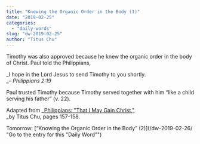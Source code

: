 ```yaml
---
title: "Knowing the Organic Order in the Body (1)"
date: "2019-02-25"
categories: 
  - "daily-words"
slug: "dw-2019-02-25"
author: "Titus Chu"
---
```


Timothy was also approved because he knew the organic order in the body of Christ. Paul told the Philippians,

_I hope in the Lord Jesus to send Timothy to you shortly.  
__– Philippians 2:19_

Paul trusted Timothy because Timothy served together with him “like a child serving his father” (v. 22).

Adapted from _[Philippians: "That I May Gain Christ,"](/book-philippians/ "Go to the listing for this book")  
_by Titus Chu, pages 157-158.

Tomorrow: [“Knowing the Organic Order in the Body” (2)](/dw-2019-02-26/ "Go to the entry for this "Daily Word"")
